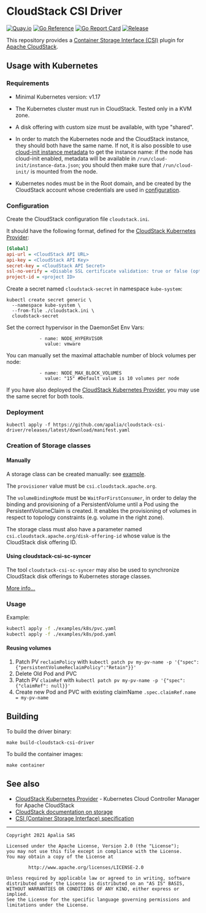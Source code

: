 # CloudStack CSI Driver

[![Quay.io](https://img.shields.io/badge/Quay.io-container_image-informational)](https://quay.io/repository/apalia/cloudstack-csi-driver)
[![Go Reference](https://pkg.go.dev/badge/github.com/apalia/cloudstack-csi-driver.svg)](https://pkg.go.dev/github.com/apalia/cloudstack-csi-driver)
[![Go Report Card](https://goreportcard.com/badge/github.com/apalia/cloudstack-csi-driver)](https://goreportcard.com/report/github.com/apalia/cloudstack-csi-driver)
[![Release](https://github.com/apalia/cloudstack-csi-driver/workflows/Release/badge.svg?branch=master)](https://github.com/apalia/cloudstack-csi-driver/actions)

This repository provides a [Container Storage Interface (CSI)](https://github.com/container-storage-interface/spec)
plugin for [Apache CloudStack](https://cloudstack.apache.org/).

## Usage with Kubernetes

### Requirements

- Minimal Kubernetes version: v1.17

- The Kubernetes cluster must run in CloudStack. Tested only in a KVM zone.

- A disk offering with custom size must be available, with type "shared".

- In order to match the Kubernetes node and the CloudStack instance,
  they should both have the same name. If not, it is also possible to use
  [cloud-init instance metadata](https://cloudinit.readthedocs.io/en/latest/topics/instancedata.html)
  to get the instance name: if the node has cloud-init enabled, metadata will
  be available in `/run/cloud-init/instance-data.json`; you should then make
  sure that `/run/cloud-init/` is mounted from the node.

- Kubernetes nodes must be in the Root domain, and be created by the CloudStack
  account whose credentials are used in [configuration](#configuration).

### Configuration

Create the CloudStack configuration file `cloudstack.ini`.

It should have the following format, defined for the [CloudStack Kubernetes Provider](https://github.com/apache/cloudstack-kubernetes-provider):

```ini
[Global]
api-url = <CloudStack API URL>
api-key = <CloudStack API Key>
secret-key = <CloudStack API Secret>
ssl-no-verify = <Disable SSL certificate validation: true or false (optional)>
project-id = <project ID>
```

Create a secret named `cloudstack-secret` in namespace `kube-system`:

```
kubectl create secret generic \
  --namespace kube-system \
  --from-file ./cloudstack.ini \
  cloudstack-secret
```

Set the correct hypervisor in the DaemonSet Env Vars:
```
            - name: NODE_HYPERVISOR
              value: vmware
```

You can manually set the maximal attachable number of block volumes per node:
```
            - name: NODE_MAX_BLOCK_VOLUMES
              value: "15" #Default value is 10 volumes per node
```

If you have also deployed the [CloudStack Kubernetes Provider](https://github.com/apache/cloudstack-kubernetes-provider),
you may use the same secret for both tools.

### Deployment

```
kubectl apply -f https://github.com/apalia/cloudstack-csi-driver/releases/latest/download/manifest.yaml
```

### Creation of Storage classes

#### Manually

A storage class can be created manually: see [example](./examples/k8s/0-storageclass.yaml).

The `provisioner` value must be `csi.cloudstack.apache.org`.

The `volumeBindingMode` must be `WaitForFirstConsumer`, in order to delay the
binding and provisioning of a PersistentVolume until a Pod using the
PersistentVolumeClaim is created. It enables the provisioning of volumes
in respect to topology constraints (e.g. volume in the right zone).

The storage class must also have a parameter named
`csi.cloudstack.apache.org/disk-offering-id` whose value is the CloudStack disk
offering ID.

#### Using cloudstack-csi-sc-syncer

The tool `cloudstack-csi-sc-syncer` may also be used to synchronize CloudStack
disk offerings to Kubernetes storage classes.

[More info...](./cmd/cloudstack-csi-sc-syncer/README.md)

### Usage

Example:

```bash
kubectl apply -f ./examples/k8s/pvc.yaml
kubectl apply -f ./examples/k8s/pod.yaml
```

#### Reusing volumes

1. Patch PV `reclaimPolicy` with `kubectl patch pv my-pv-name -p '{"spec":{"persistentVolumeReclaimPolicy":"Retain"}}'`
2. Delete Old Pod and PVC
3. Patch PV `claimRef` with `kubectl patch pv my-pv-name -p '{"spec":{"claimRef": null}}'`
4. Create new Pod and PVC with existing claimName `.spec.claimRef.name = my-pv-name`


## Building

To build the driver binary:

```
make build-cloudstack-csi-driver
```

To build the container images:

```
make container
```

## See also

- [CloudStack Kubernetes Provider](https://github.com/apache/cloudstack-kubernetes-provider) - Kubernetes Cloud Controller Manager for Apache CloudStack
- [CloudStack documentation on storage](http://docs.cloudstack.apache.org/en/latest/adminguide/storage.html)
- [CSI (Container Storage Interface) specification](https://github.com/container-storage-interface/spec)

---

    Copyright 2021 Apalia SAS

    Licensed under the Apache License, Version 2.0 (the "License");
    you may not use this file except in compliance with the License.
    You may obtain a copy of the License at

            http://www.apache.org/licenses/LICENSE-2.0

    Unless required by applicable law or agreed to in writing, software
    distributed under the License is distributed on an "AS IS" BASIS,
    WITHOUT WARRANTIES OR CONDITIONS OF ANY KIND, either express or implied.
    See the License for the specific language governing permissions and
    limitations under the License.

